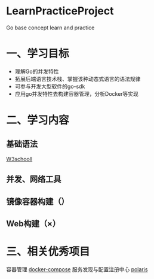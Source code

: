 # LearnPracticeProject
Go base concept learn and practice

# 一、学习目标

- 理解Go的并发特性
- 拓展后端语言技术栈、掌握该种动态式语言的语法规律
- 可参与开发大型软件的go-sdk
- 应用go并发特性去构建容器管理，分析Docker等实现


# 二、学习内容

## 基础语法
[W3schooll](https://www.w3cschool.cn/go/go-ide.html)

## 并发、网络工具

## 镜像容器构建（）

## Web构建（×）

# 三、相关优秀项目

容器管理
[docker-compose](https://github.com/docker/compose)
服务发现与配置注册中心
[polaris](https://github.com/polarismesh/polaris)
